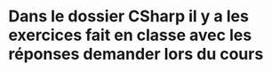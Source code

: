 # Dans le dossier CSharp il y a les exercices fait en classe avec les réponses demander lors du cours
